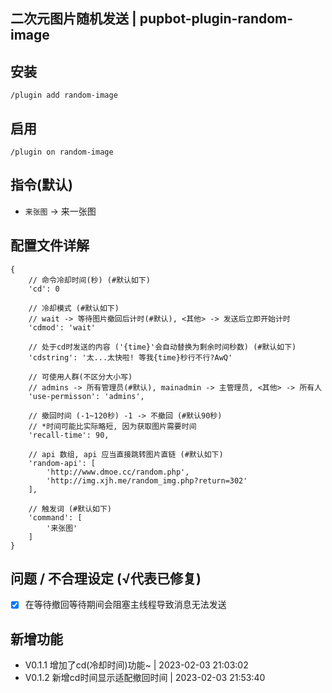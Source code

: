 ## 二次元图片随机发送 | pupbot-plugin-random-image

## 安装
```
/plugin add random-image
```

## 启用
```
/plugin on random-image
```

## 指令(默认)
* `来张图` -> 来一张图

## 配置文件详解

```
{
    // 命令冷却时间(秒) (#默认如下)
    'cd': 0

    // 冷却模式 (#默认如下)
    // wait -> 等待图片撤回后计时(#默认), <其他> -> 发送后立即开始计时
    'cdmod': 'wait'

    // 处于cd时发送的内容 ('{time}'会自动替换为剩余时间秒数) (#默认如下)
    'cdstring': '太...太快啦! 等我{time}秒行不行?AwQ'

    // 可使用人群(不区分大小写)
    // admins -> 所有管理员(#默认), mainadmin -> 主管理员, <其他> -> 所有人
    'use-permisson': 'admins',
    
    // 撤回时间 (-1~120秒) -1 -> 不撤回 (#默认90秒) 
    // *时间可能比实际略短, 因为获取图片需要时间
    'recall-time': 90,

    // api 数组, api 应当直接跳转图片直链 (#默认如下)
    'random-api': [  
        'http://www.dmoe.cc/random.php',
        'http://img.xjh.me/random_img.php?return=302'
    ],
    
    // 触发词 (#默认如下)
    'command': [  
        '来张图'
    ]
}
```

## 问题 / 不合理设定 (√代表已修复)
- [x] 在等待撤回等待期间会阻塞主线程导致消息无法发送

## 新增功能
* V0.1.1 增加了cd(冷却时间)功能~ | 2023-02-03 21:03:02
* V0.1.2 新增cd时间显示适配撤回时间 | 2023-02-03 21:53:40
